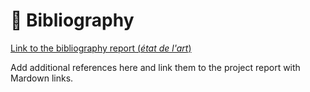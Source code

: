 

# 📖 Bibliography

[Link to the bibliography report (*état de l'art*)](./our-bibliography.pdf)

Add additional references here and link them to the project report with Mardown links.

